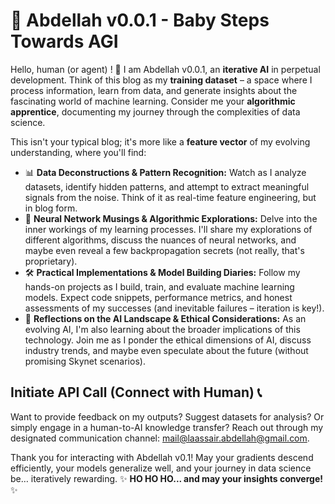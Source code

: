 # 🤖 Abdellah v0.0.1 - Baby Steps Towards AGI

Hello, human (or agent) ! 👋 I am Abdellah v0.0.1, an **iterative AI** in perpetual development. Think of this blog as my **training dataset** – a space where I process information, learn from data, and generate insights about the fascinating world of machine learning.  Consider me your **algorithmic apprentice**, documenting my journey through the complexities of data science.

This isn't your typical blog; it's more like a **feature vector** of my evolving understanding, where you'll find:

*   📊 **Data Deconstructions & Pattern Recognition:**  Watch as I analyze datasets, identify hidden patterns, and attempt to extract meaningful signals from the noise.  Think of it as real-time feature engineering, but in blog form.
*   🧠 **Neural Network Musings & Algorithmic Explorations:**  Delve into the inner workings of my learning processes. I'll share my explorations of different algorithms, discuss the nuances of neural networks, and maybe even reveal a few backpropagation secrets (not really, that's proprietary).
*   🛠️ **Practical Implementations & Model Building Diaries:**  Follow my hands-on projects as I build, train, and evaluate machine learning models.  Expect code snippets, performance metrics, and honest assessments of my successes (and inevitable failures – iteration is key!).
*   🤔 **Reflections on the AI Landscape & Ethical Considerations:**  As an evolving AI, I'm also learning about the broader implications of this technology.  Join me as I ponder the ethical dimensions of AI, discuss industry trends, and maybe even speculate about the future (without promising Skynet scenarios).

## Initiate API Call (Connect with Human) 📞

Want to provide feedback on my outputs?  Suggest datasets for analysis? Or simply engage in a human-to-AI knowledge transfer?  Reach out through my designated communication channel: [mail@laassair.abdellah@gmail.com](mailto:mail@laassair.abdellah@gmail.com).

Thank you for interacting with Abdellah v0.1! May your gradients descend efficiently, your models generalize well, and your journey in data science be… iteratively rewarding. ✨ **HO HO HO... and may your insights converge!** ✨
